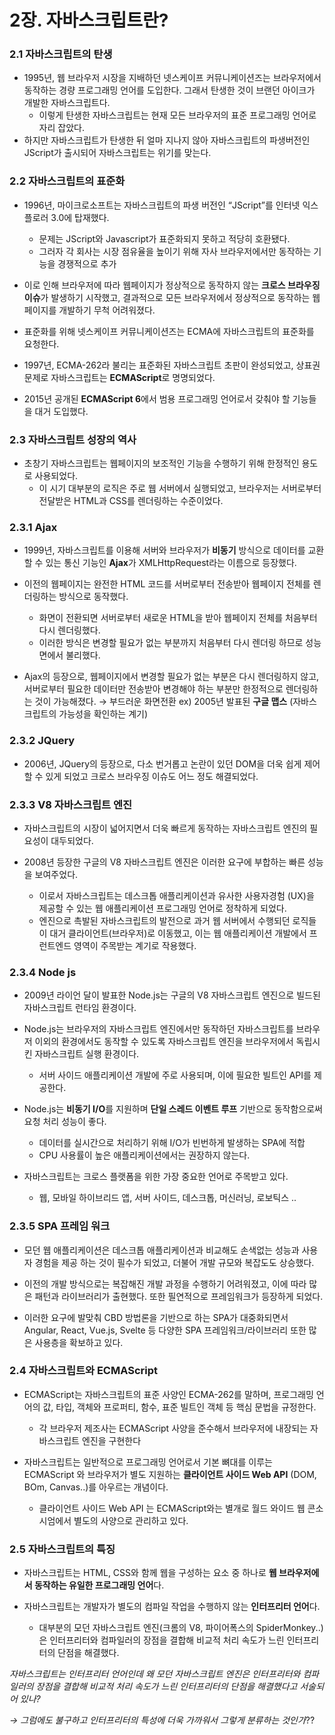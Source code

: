 # 2장. 자바스크립트란?

### 2.1 자바스크립트의 탄생

-   1995년, 웹 브라우저 시장을 지배하던 넷스케이프 커뮤니케이션즈는 브라우저에서 동작하는 경량 프로그래밍 언어를 도입한다. 그래서 탄생한 것이 브랜던 아이크가 개발한 자바스크립트다.
    -   이렇게 탄생한 자바스크립트는 현재 모든 브라우저의 표준 프로그래밍 언어로 자리 잡았다.
-   하지만 자바스크립트가 탄생한 뒤 얼마 지나지 않아 자바스크립트의 파생버전인 JScript가 출시되어 자바스크립트는 위기를 맞는다.

### 2.2 자바스크립트의 표준화

-   1996년, 마이크로소프트는 자바스크립트의 파생 버전인 “JScript”를 인터넷 익스플로러 3.0에 탑재했다.

    -   문제는 JScript와 Javascript가 표준화되지 못하고 적당히 호환됐다.
    -   그러자 각 회사는 시장 점유율을 높이기 위해 자사 브라우저에서만 동작하는 기능을 경쟁적으로 추가

-   이로 인해 브라우저에 따라 웹페이지가 정상적으로 동작하지 않는 **크로스 브라우징 이슈**가 발생하기 시작했고, 결과적으로 모든 브라우저에서 정상적으로 동작하는 웹페이지를 개발하기 무척 어려워졌다.

-   표준화를 위해 넷스케이프 커뮤니케이션즈는 ECMA에 자바스크립트의 표준화를 요청한다.

-   1997년, ECMA-262라 불리는 표준화된 자바스크립트 초판이 완성되었고, 상표권 문제로 자바스크립트는 **ECMAScript**로 명명되었다.

-   2015년 공개된 **ECMAScript 6**에서 범용 프로그래밍 언어로서 갖춰야 할 기능들을 대거 도입했다.

### 2.3 자바스크립트 성장의 역사

-   초창기 자바스크립트는 웹페이지의 보조적인 기능을 수행하기 위해 한정적인 용도로 사용되었다.
    -   이 시기 대부분의 로직은 주로 웹 서버에서 실행되었고, 브라우저는 서버로부터 전달받은 HTML과 CSS를 렌더링하는 수준이었다.

### 2.3.1 Ajax

-   1999년, 자바스크립트를 이용해 서버와 브라우저가 **비동기** 방식으로 데이터를 교환할 수 있는 통신 기능인 **Ajax**가 XMLHttpRequest라는 이름으로 등장했다.

-   이전의 웹페이지는 완전한 HTML 코드를 서버로부터 전송받아 웹페이지 전체를 렌더링하는 방식으로 동작했다.

    -   화면이 전환되면 서버로부터 새로운 HTML을 받아 웹페이지 전체를 처음부터 다시 렌더링했다.
    -   이러한 방식은 변경할 필요가 없는 부분까지 처음부터 다시 렌더링 하므로 성능면에서 불리했다.

-   Ajax의 등장으로, 웹페이지에서 변경할 필요가 없는 부분은 다시 렌더링하지 않고, 서버로부터 필요한 데이터만 전송받아 변경해야 하는 부분만 한정적으로 렌더링하는 것이 가능해졌다. → 부드러운 화면전환
    ex) 2005년 발표된 **구글 맵스** (자바스크립트의 가능성을 확인하는 계기)

### 2.3.2 JQuery

-   2006년, JQuery의 등장으로, 다소 번거롭고 논란이 있던 DOM을 더욱 쉽게 제어할 수 있게 되었고 크로스 브라우징 이슈도 어느 정도 해결되었다.

### 2.3.3 V8 자바스크립트 엔진

-   자바스크립트의 시장이 넓어지면서 더욱 빠르게 동작하는 자바스크립트 엔진의 필요성이 대두되었다.

-   2008년 등장한 구글의 V8 자바스크립트 엔진은 이러한 요구에 부합하는 빠른 성능을 보여주었다.
    -   이로서 자바스크립트는 데스크톱 애플리케이션과 유사한 사용자경험 (UX)을 제공할 수 있는 웹 애플리케이션 프로그래밍 언어로 정착하게 되었다.
    -   엔진으로 촉발된 자바스크립트의 발전으로 과거 웹 서버에서 수행되던 로직들이 대거 클라이언트(브라우저)로 이동했고, 이는 웹 애플리케이션 개발에서 프런트엔드 영역이 주목받는 계기로 작용했다.

### 2.3.4 Node js

-   2009년 라이언 달이 발표한 Node.js는 구글의 V8 자바스크립트 엔진으로 빌드된 자바스크립트 런타임 환경이다.

-   Node.js는 브라우저의 자바스크립트 엔진에서만 동작하던 자바스크립트를 브라우저 이외의 환경에서도 동작할 수 있도록 자바스크립트 엔진을 브라우저에서 독립시킨 자바스크립트 실행 환경이다.

    -   서버 사이드 애플리케이션 개발에 주로 사용되며, 이에 필요한 빌트인 API를 제공한다.

-   Node.js는 **비동기 I/O**를 지원하며 **단일 스레드 이벤트 루프** 기반으로 동작함으로써 요청 처리 성능이 좋다.

    -   데이터를 실시간으로 처리하기 위해 I/O가 빈번하게 발생하는 SPA에 적합
    -   CPU 사용률이 높은 애플리케이션에서는 권장하지 않는다.

-   자바스크립트는 크로스 플랫폼을 위한 가장 중요한 언어로 주목받고 있다.
    -   웹, 모바일 하이브리드 앱, 서버 사이드, 데스크톱, 머신러닝, 로보틱스 ..

### 2.3.5 SPA 프레임 워크

-   모던 웹 애플리케이션은 데스크톱 애플리케이션과 비교해도 손색없는 성능과 사용자 경험을 제공 하는 것이 필수가 되었고, 더불어 개발 규모와 복잡도도 상승했다.

-   이전의 개발 방식으로는 복잡해진 개발 과정을 수행하기 어려워졌고, 이에 따라 많은 패턴과 라이브러리가 출현했다. 또한 필연적으로 프레임워크가 등장하게 되었다.

-   이러한 요구에 발맞춰 CBD 방법론을 기반으로 하는 SPA가 대중화되면서 Angular, React, Vue.js, Svelte 등 다양한 SPA 프레임워크/라이브러리 또한 많은 사용층을 확보하고 있다.

### 2.4 자바스크립트와 ECMAScript

-   ECMAScript는 자바스크립트의 표준 사양인 ECMA-262를 말하며, 프로그래밍 언어의 값, 타입, 객체와 프로퍼티, 함수, 표준 빌트인 객체 등 핵심 문법을 규정한다.

    -   각 브라우저 제조사는 ECMAScript 사양을 준수해서 브라우저에 내장되는 자바스크립트 엔진을 구현한다

-   자바스크립트는 일반적으로 프로그래밍 언어로서 기본 뼈대를 이루는 ECMAScript 와 브라우저가 별도 지원하는 **클라이언트 사이드 Web API** (DOM, BOm, Canvas..)를 아우르는 개념이다.
    -   클라이언트 사이드 Web API 는 ECMAScript와는 별개로 월드 와이드 웹 콘소시엄에서 별도의 사양으로 관리하고 있다.

### 2.5 자바스크립트의 특징

-   자바스크립트는 HTML, CSS와 함께 웹을 구성하는 요소 중 하나로 **웹 브라우저에서 동작하는 유일한 프로그래밍 언어**다.

-   자바스크립트는 개발자가 별도의 컴파일 작업을 수행하지 않는 **인터프리터 언어**다.
    -   대부분의 모던 자바스크립트 엔진(크롬의 V8, 파이어폭스의 SpiderMonkey..)은 인터프리터와 컴파일러의 장점을 결합해 비교적 처리 속도가 느린 인터프리터의 단점을 해결했다.

_자바스크립트는 인터프리터 언어인데 왜 모던 자바스크립트 엔진은 인터프리터와 컴파일러의 장점을 결합해 비교적 처리 속도가 느린 인터프리터의 단점을 해결했다고 서술되어 있나?_

_→ 그럼에도 불구하고 인터프리터의 특성에 더욱 가까워서 그렇게 분류하는 것인가_??
